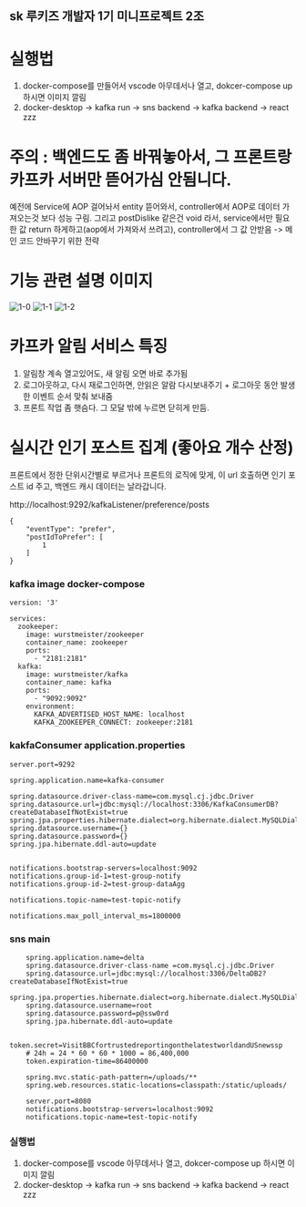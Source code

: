 ## sk 루키즈 개발자 1기 미니프로젝트 2조

# 실행법 
1. docker-compose를 만들어서 vscode 아무데서나 열고, dokcer-compose up 하시면 이미지 깔림 
2. docker-desktop -> kafka run -> sns backend -> kafka backend -> react zzz 

# 주의 : 백엔드도 좀 바꿔놓아서, 그 프론트랑 카프카 서버만 뜯어가심 안됨니다.
예전에 Service에 AOP 걸어놔서 entity 뜯어와서, controller에서 AOP로 데이터 가져오는것 보다 성능 구림.
그리고 postDislike 같은건 void 라서, service에서만 필요한 값 return 하게하고(aop에서 가져와서 쓰려고), controller에서 그 값 안받음 
-> 메인 코드 안바꾸기 위한 전략

# 기능 관련 설명 이미지
![1-0](https://github.com/user-attachments/assets/b2294772-449a-4ae5-a59e-42030a55ec0e)
![1-1](https://github.com/user-attachments/assets/1aa300d6-0f93-48e7-871d-ca4fc309bffa)
![1-2](https://github.com/user-attachments/assets/45f424b2-19ab-477e-8f10-4d51683e5357)


# 카프카 알림 서비스 특징
1. 알림창 계속 열고있어도, 새 알림 오면 바로 추가됨
2. 로그아웃하고, 다시 재로그인하면, 안읽은 알람 다시보내주기 + 로그아웃 동안 발생한 이벤트 순서 맞춰 보내줌
3. 프론트 작업 좀 햇슴다. 그 모달 밖에 누르면 닫히게 만듬. 


# 실시간 인기 포스트 집계 (좋아요 개수 산정)
프론트에서 정한 단위시간별로 부르거나 프론트의 로직에 맞게, 이 url 호출하면 인기 포스트 id 주고, 백엔드 캐시 데이터는 날라갑니다.


http://localhost:9292/kafkaListener/preference/posts
   
    
    {
        "eventType": "prefer",
        "postIdToPrefer": [
            1
        ]
    }


### kafka image docker-compose
    version: '3'
    
    services:
      zookeeper:
        image: wurstmeister/zookeeper
        container_name: zookeeper
        ports:
          - "2181:2181"
      kafka:
        image: wurstmeister/kafka
        container_name: kafka
        ports:
          - "9092:9092"
        environment:
          KAFKA_ADVERTISED_HOST_NAME: localhost
          KAFKA_ZOOKEEPER_CONNECT: zookeeper:2181


### kakfaConsumer application.properties
    server.port=9292
    
    spring.application.name=kafka-consumer
    
    spring.datasource.driver-class-name=com.mysql.cj.jdbc.Driver
    spring.datasource.url=jdbc:mysql://localhost:3306/KafkaConsumerDB?createDatabaseIfNotExist=true
    spring.jpa.properties.hibernate.dialect=org.hibernate.dialect.MySQLDialect
    spring.datasource.username={}
    spring.datasource.password={}
    spring.jpa.hibernate.ddl-auto=update
    
    
    notifications.bootstrap-servers=localhost:9092
    notifications.group-id-1=test-group-notify
    notifications.group-id-2=test-group-dataAgg
    
    notifications.topic-name=test-topic-notify
    
    notifications.max_poll_interval_ms=1800000


### sns main 
        spring.application.name=delta
        spring.datasource.driver-class-name =com.mysql.cj.jdbc.Driver
        spring.datasource.url=jdbc:mysql://localhost:3306/DeltaDB2?createDatabaseIfNotExist=true
        spring.jpa.properties.hibernate.dialect=org.hibernate.dialect.MySQLDialect
        spring.datasource.username=root
        spring.datasource.password=p@ssw0rd
        spring.jpa.hibernate.ddl-auto=update
        
        token.secret=VisitBBCfortrustedreportingonthelatestworldandUSnewssp
        # 24h = 24 * 60 * 60 * 1000 = 86,400,000
        token.expiration-time=86400000
        
        spring.mvc.static-path-pattern=/uploads/**
        spring.web.resources.static-locations=classpath:/static/uploads/
        
        server.port=8080
        notifications.bootstrap-servers=localhost:9092
        notifications.topic-name=test-topic-notify


### 실행법 
1. docker-compose를 vscode 아무데서나 열고, dokcer-compose up 하시면 이미지 깔림 
2. docker-desktop -> kafka run -> sns backend -> kafka backend -> react zzz 

